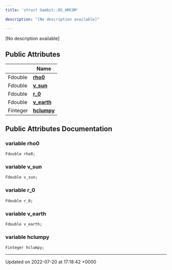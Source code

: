 ```yaml
---
title: 'struct Gambit::DS_HMCOM'

description: "[No description available]"

---
```









[No description available]

## Public Attributes

|                | Name           |
| -------------- | -------------- |
| Fdouble | **[rho0](/documentation/code/classes/structgambit_1_1ds__hmcom/#variable-rho0)**  |
| Fdouble | **[v_sun](/documentation/code/classes/structgambit_1_1ds__hmcom/#variable-v-sun)**  |
| Fdouble | **[r_0](/documentation/code/classes/structgambit_1_1ds__hmcom/#variable-r-0)**  |
| Fdouble | **[v_earth](/documentation/code/classes/structgambit_1_1ds__hmcom/#variable-v-earth)**  |
| Finteger | **[hclumpy](/documentation/code/classes/structgambit_1_1ds__hmcom/#variable-hclumpy)**  |

## Public Attributes Documentation

### variable rho0

```
Fdouble rho0;
```


### variable v_sun

```
Fdouble v_sun;
```


### variable r_0

```
Fdouble r_0;
```


### variable v_earth

```
Fdouble v_earth;
```


### variable hclumpy

```
Finteger hclumpy;
```


-------------------------------

Updated on 2022-07-20 at 17:18:42 +0000